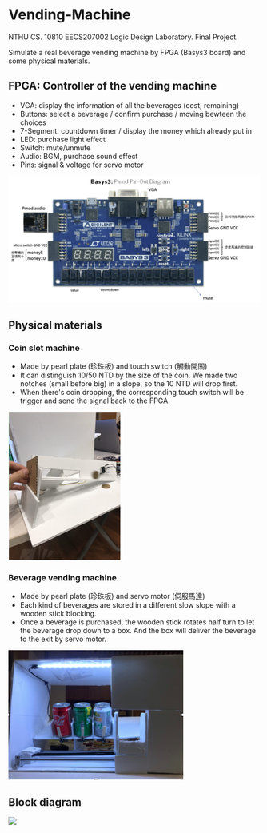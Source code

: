 # Vending-Machine
NTHU CS. 10810 EECS207002 Logic Design Laboratory. Final Project.

Simulate a real beverage vending machine by FPGA (Basys3 board) and some physical materials.

## FPGA: Controller of the vending machine
- VGA: display the information of all the beverages (cost, remaining)
- Buttons: select a beverage / confirm purchase / moving bewteen the choices
- 7-Segment: countdown timer / display the money which already put in
- LED: purchase light effect
- Switch: mute/unmute
- Audio: BGM, purchase sound effect
- Pins: signal & voltage for servo motor

![](imgs/fpga.png)

## Physical materials

### Coin slot machine
- Made by pearl plate (珍珠板) and touch switch (觸動開關)
- It can distinguish 10/50 NTD by the size of the coin. We made two notches (small before big) in a slope, so the 10 NTD will drop first.
- When there's coin dropping, the corresponding touch switch will be trigger and send the signal back to the FPGA.

![](imgs/coin.png)

### Beverage vending machine 
- Made by pearl plate (珍珠板) and servo motor (伺服馬達)
- Each kind of beverages are stored in a different slow slope with a wooden stick blocking.
- Once a beverage is purchased, the wooden stick rotates half turn to let the beverage drop down to a box. And the box will deliver the beverage to the exit by servo motor.

![](imgs/vending.png)

## Block diagram
![](imgs/block.png)
